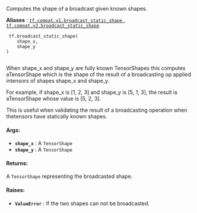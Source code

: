 Computes the shape of a broadcast given known shapes.

**Aliases** : [ `tf.compat.v1.broadcast_static_shape` ](/api_docs/python/tf/broadcast_static_shape), [ `tf.compat.v2.broadcast_static_shape` ](/api_docs/python/tf/broadcast_static_shape)

```
 tf.broadcast_static_shape(
    shape_x,
    shape_y
)
 
```

When shape_x and shape_y are fully known TensorShapes this computes aTensorShape which is the shape of the result of a broadcasting op applied intensors of shapes shape_x and shape_y.

For example, if shape_x is [1, 2, 3] and shape_y is [5, 1, 3], the result is aTensorShape whose value is [5, 2, 3].

This is useful when validating the result of a broadcasting operation when thetensors have statically known shapes.

#### Args:
- **`shape_x`** : A  `TensorShape` 
- **`shape_y`** : A  `TensorShape` 


#### Returns:
A  `TensorShape`  representing the broadcasted shape.

#### Raises:
- **`ValueError`** : If the two shapes can not be broadcasted.
